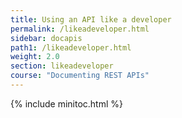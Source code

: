 ```yaml
---
title: Using an API like a developer
permalink: /likeadeveloper.html
sidebar: docapis
path1: /likeadeveloper.html
weight: 2.0
section: likeadeveloper
course: "Documenting REST APIs"
---
```


{% include minitoc.html %}
